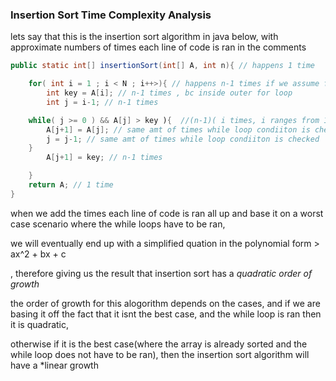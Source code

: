 ### Insertion Sort Time Complexity Analysis

 lets say that this is the insertion sort algorithm in java below, with approximate numbers of times each line of code is ran in the comments

```java
public static int[] insertionSort(int[] A, int n){ // happens 1 time

    for( int i = 1 ; i < N ; i++>){ // happens n-1 times if we assume first element is sorted
        int key = A[i]; // n-1 times , bc inside outer for loop
        int j = i-1; // n-1 times

    while( j >= 0 ) && A[j] > key ){  //(n-1)( i times, i ranges from 1 to n-1)
        A[j+1] = A[j]; // same amt of times while loop condiiton is checked
        j = j-1; // same amt of times while loop condiiton is checked
    }
        A[j+1] = key; // n-1 times

    }
    return A; // 1 time
}
```

when we add the times each line of code is ran all up and base it on a worst case scenario where the while loops have to be ran, 

we will eventually end up with a simplified quation in the polynomial form > ax^2 + bx + c

, therefore giving us the result that insertion sort has a *quadratic order of growth*

the order of growth for this alogorithm depends on the cases, and if we are basing it off the fact that it isnt the best case, and the while loop is ran then it is quadratic, 

otherwise if it is the best case(where the array is already sorted and the while loop does not have to be ran), then the insertion sort algorithm will have a *linear growth


